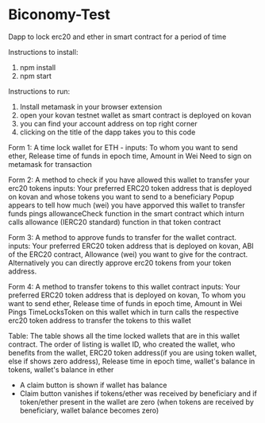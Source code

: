 # Biconomy-Test
Dapp to lock erc20 and ether in smart contract for a period of time

Instructions to install:
1. npm install
2. npm start

Instructions to run:
1. Install metamask in your browser extension
2. open your kovan testnet wallet as smart contract is deployed on kovan
3. you can find your account address on top right corner
4. clicking on the title of the dapp takes you to this code

Form 1: 
A time lock wallet for ETH - 
inputs: To whom you want to send ether, Release time of funds in epoch time, Amount in Wei 
Need to sign on metamask for transaction 

Form 2:
A method to check if you have allowed this wallet to transfer your erc20 tokens
inputs: Your preferred ERC20 token address that is deployed on kovan and whose tokens you want to send to a beneficiary
Popup appears to tell how much (wei) you have apporved this wallet to transfer funds
pings allowanceCheck function in the smart contract which inturn calls allowance (IERC20 standard) function in that token contract

Form 3: A method to approve funds to transfer for the wallet contract. 
inputs: Your preferred ERC20 token address that is deployed on kovan, ABI of the ERC20  contract, Allowance (wei) you want to give for the contract. 
Alternatively you can directly approve erc20 tokens from your token address. 

Form 4: A method to transfer tokens to this wallet contract
inputs: Your preferred ERC20 token address that is deployed on kovan, To whom you want to send ether, Release time of funds in epoch time, Amount in Wei
Pings TimeLocksToken on this wallet which in turn calls the respective erc20 token address to transfer the tokens to this wallet

Table:
The table shows all the time locked wallets that are in this wallet contract.
The order of listing is wallet ID, who created the wallet, who benefits from the wallet, ERC20 token address(if you are using token wallet, else if shows zero address), Release time in epoch time, wallet's balance in tokens, wallet's balance in ether 
- A claim button is shown if wallet has balance
- Claim button vanishes if tokens/ether was received by beneficiary and if token/ether present in the wallet are zero (when tokens are received by beneficiary, wallet balance becomes zero)

